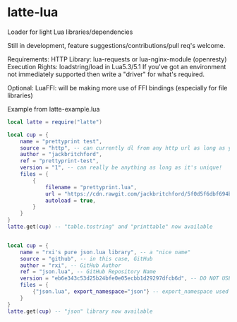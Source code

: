 # latte-lua
Loader for light Lua libraries/dependencies

Still in development, feature suggestions/contributions/pull req's welcome.

Requirements: 
  HTTP Library: lua-requests or lua-nginx-module (openresty)
  Execution Rights: loadstring/load in Lua5.3/5.1
If you've got an environment not immediately supported then write a "driver" for what's required.

Optional:
  LuaFFI: will be making more use of FFI bindings (especially for file libraries)

Example from latte-example.lua
```lua
local latte = require("latte")

local cup = {
	name = "prettyprint test",
	source = "http", -- can currently dl from any http url as long as your Lua libraries support it.
	author = "jackbritchford",
	ref = "prettyprint-test",
	version = "1", -- can really be anything as long as it's unique!
	files = {
		{
			filename = "prettyprint.lua",
			url = "https://cdn.rawgit.com/jackbritchford/5f0d5f6dbf694b44ef0cd7af952070c9/raw/f4ac0dc20ee82fcf7e0cb431d54dca1c776fa627/cb-tablepretty.lua",
			autoload = true,
		}
	}
}
latte.get(cup) -- "table.tostring" and "printtable" now available


local cup = {
	name = "rxi's pure json.lua library", -- a "nice name"
	source = "github", -- in this case, GitHub
	author = "rxi", -- GitHub Author
	ref = "json.lua", -- GitHub Repository Name
	version = "eb6e343c53d25b24bfe0e05ecbb1d29297dfcb6d", -- DO NOT USE "master" HERE! currently doesn't check revision and, even when it does will be for development purposes only! do not execute code that could be changed not just due to breaking but the security implications.
	files = {
		{"json.lua", export_namespace="json"} -- export_namespace used so it uses "require". _G[cup.export_namespace] = require("thatcode")
	}
}
latte.get(cup) -- "json" library now available
```
